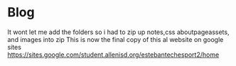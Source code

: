 # Blog
It wont let me add the folders so i had to zip up notes,css aboutpageassets, and images into zip
This is now the final copy of this
al website on google sites https://sites.google.com/student.allenisd.org/estebantechesport2/home
